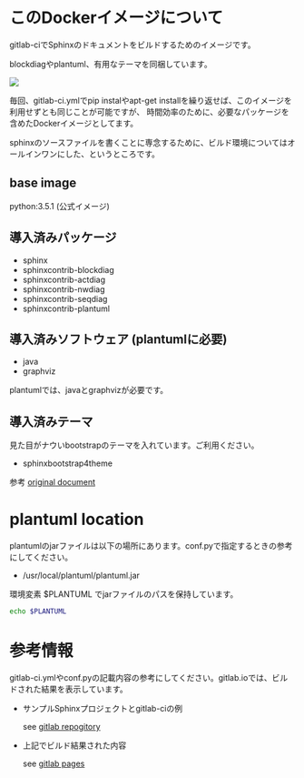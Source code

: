 # このDockerイメージについて

gitlab-ciでSphinxのドキュメントをビルドするためのイメージです。

blockdiagやplantuml、有用なテーマを同梱しています。

[![](https://imagelayers.io/badge/tsgkadot/sphinx-plantuml:latest.svg)](https://imagelayers.io/?images=tsgkadot/sphinx-plantuml:latest 'Get your own badge on imagelayers.io')


毎回、gitlab-ci.ymlでpip instalやapt-get installを繰り返せば、このイメージを利用せずとも同じことが可能ですが、
時間効率のために、必要なパッケージを含めたDockerイメージとしてます。

sphinxのソースファイルを書くことに専念するために、ビルド環境についてはオールインワンにした、というところです。

## base image

python:3.5.1 (公式イメージ)

## 導入済みパッケージ

- sphinx
- sphinxcontrib-blockdiag
- sphinxcontrib-actdiag
- sphinxcontrib-nwdiag
- sphinxcontrib-seqdiag
- sphinxcontrib-plantuml

## 導入済みソフトウェア (plantumlに必要)

- java
- graphviz

plantumlでは、javaとgraphvizが必要です。

## 導入済みテーマ

見た目がナウいbootstrapのテーマを入れています。ご利用ください。

- sphinxbootstrap4theme

参考 [original document](https://github.com/myyasuda/sphinxbootstrap4theme)

# plantuml location

plantumlのjarファイルは以下の場所にあります。conf.pyで指定するときの参考にしてください。

- /usr/local/plantuml/plantuml.jar

環境変素 $PLANTUML でjarファイルのパスを保持しています。

```sh
echo $PLANTUML

```

# 参考情報

gitlab-ci.ymlやconf.pyの記載内容の参考にしてください。gitlab.ioでは、ビルドされた結果を表示しています。

- サンプルSphinxプロジェクトとgitlab-ciの例

  see [gitlab repogitory](https://gitlab.com/tsgkdt/sphinx-plantuml/)
  
- 上記でビルド結果された内容

  see [gitlab pages](https://tsgkdt.gitlab.io/sphinx-plantuml/)
  